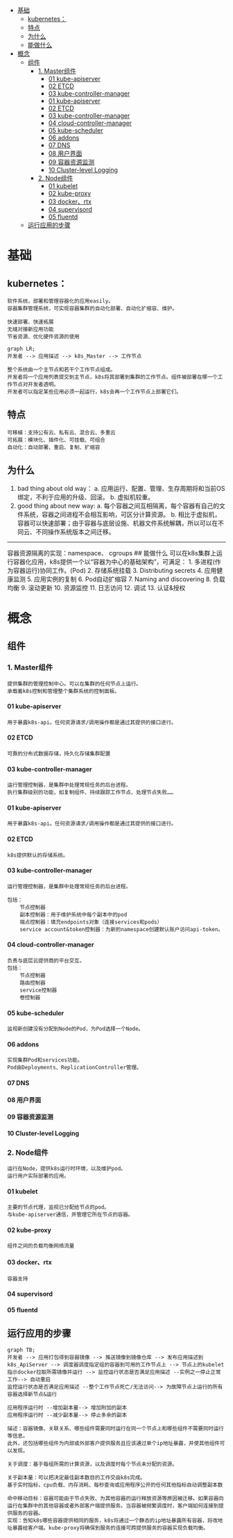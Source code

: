 
<!-- @import "[TOC]" {cmd="toc" depthFrom=1 depthTo=6 orderedList=false} -->

<!-- code_chunk_output -->

- [基础](#基础)
  - [kubernetes：](#kubernetes)
  - [特点](#特点)
  - [为什么](#为什么)
  - [能做什么](#能做什么)
- [概念](#概念)
  - [组件](#组件)
    - [1. Master组件](#1-master组件)
      - [01 kube-apiserver](#01-kube-apiserver)
      - [02 ETCD](#02-etcd)
      - [03 kube-controller-manager](#03-kube-controller-manager)
      - [01 kube-apiserver](#01-kube-apiserver-1)
      - [02 ETCD](#02-etcd-1)
      - [03 kube-controller-manager](#03-kube-controller-manager-1)
      - [04 cloud-controller-manager](#04-cloud-controller-manager)
      - [05 kube-scheduler](#05-kube-scheduler)
      - [06 addons](#06-addons)
      - [07 DNS](#07-dns)
      - [08 用户界面](#08-用户界面)
      - [09 容器资源监测](#09-容器资源监测)
      - [10 Cluster-level Logging](#10-cluster-level-logging)
    - [2. Node组件](#2-node组件)
      - [01 kubelet](#01-kubelet)
      - [02 kube-proxy](#02-kube-proxy)
      - [03 docker、rtx](#03-dockerrtx)
      - [04 supervisord](#04-supervisord)
      - [05 fluentd](#05-fluentd)
  - [运行应用的步骤](#运行应用的步骤)

<!-- /code_chunk_output -->

# 基础
## kubernetes：
    软件系统，部署和管理容器化的应用easily。
    容器集群管理系统，可实现容器集群的自动化部署、自动化扩缩容、维护。

    快速部署、快速拓展
    无缝对接新应用功能
    节省资源、优化硬件资源的使用

```mermaid
graph LR;
开发者 --> 应用描述 --> k8s_Master --> 工作节点 
```
    整个系统由一个主节点和若干个工作节点组成。
    开发者将一个应用列表提交到主节点，k8s将其部署到集群的工作节点。组件被部署在哪一个工作节点对开发者透明。
    开发者可以指定某些应用必须一起运行，k8s会再一个工作节点上部署它们。
## 特点
    可移植：支持公有云、私有云、混合云、多重云
    可拓展：模块化、插件化、可挂载、可组合
    自动化：自动部署、重启、复制、扩缩容
## 为什么
1. bad thing about old way：
a. 应用运行、配置、管理、生存周期将和当前OS绑定，不利于应用的升级、回滚。
b. 虚拟机较重。
2. good thing about new way:
a. 每个容器之间互相隔离，每个容器有自己的文件系统，容器之间进程不会相互影响，可区分计算资源。
b. 相比于虚拟机，容器可以快速部署；由于容器与底层设施、机器文件系统解耦，所以可以在不同云、不同操作系统版本之间迁移。

<hr>
    容器资源隔离的实现：namespace、 cgroups
## 能做什么
    可以在k8s集群上运行容器化应用，k8s提供一个以“容器为中心的基础架构”，可满足：
    1. 多进程(作为容器运行)协同工作。(Pod)
    2. 存储系统挂载
    3. Distributing secrets
    4. 应用健康监测
    5. 应用实例的复制
    6. Pod自动扩缩容
    7. Naming and discovering
    8. 负载均衡
    9. 滚动更新
    10. 资源监控
    11. 日志访问
    12. 调试
    13. 认证&授权

# 概念
## 组件
### 1. Master组件
    提供集群的管理控制中心。可以在集群的任何节点上运行。
    承载着k8s控制和管理整个集群系统的控制面板。
#### 01 kube-apiserver
    用于暴露k8s-api。任何资源请求/调用操作都是通过其提供的接口进行。
#### 02 ETCD
    可靠的分布式数据存储，持久化存储集群配置
#### 03 kube-controller-manager
    运行管理控制器，是集群中处理常规任务的后台进程。
    执行集群级别的功能，如复制组件、持续跟踪工作节点、处理节点失败……
#### 01 kube-apiserver
    用于暴露k8s-api。任何资源请求/调用操作都是通过其提供的接口进行。
#### 02 ETCD
    k8s提供默认的存储系统。
#### 03 kube-controller-manager
    运行管理控制器，是集群中处理常规任务的后台进程。
    
    包括：
        节点控制器
        副本控制器：用于维护系统中每个副本中的pod
        端点控制器：填充endpoints对象（连接services和pods）
        service account&token控制器：为新的namespace创建默认账户访问api-token。
#### 04 cloud-controller-manager
    负责与底层云提供商的平台交互。
    包括：
        节点控制器
        路由控制器
        service控制器
        卷控制器
#### 05 kube-scheduler
    监视新创建没有分配到Node的Pod，为Pod选择一个Node。
#### 06 addons
    实现集群Pod和services功能。
    Pod由Deployments、ReplicationController管理。
#### 07 DNS
#### 08 用户界面
#### 09 容器资源监测
#### 10 Cluster-level Logging
### 2. Node组件
    运行在Node，提供k8s运行时环境，以及维护pod。
    运行用户实际部署的应用。
#### 01 kubelet
    主要的节点代理，监视已分配给节点的pod。
    与kube-apiserver通信，并管理它所在节点的容器。
#### 02 kube-proxy
    组件之间的负载均衡网络流量
#### 03 docker、rtx
    容器支持
#### 04 supervisord
#### 05 fluentd

## 运行应用的步骤
```mermaid
graph TB;
开发者 --> 应用打包得到容器镜像 --> 推送镜像到镜像仓库 --> 发布应用描述到k8s_ApiServer --> 调度器调度指定组的容器到可用的工作节点上 --> 节点上的kubelet指示docker拉取所需镜像并运行 --> 监控运行状态是否满足应用描述 --实例之一停止正常工作--> 自动重启
监控运行状态是否满足应用描述 --整个工作节点死亡/无法访问--> 为故障节点上运行的所有容器选择新节点&运行

应用程序运行时 --增加副本量--> 增加附加的副本
应用程序运行时 --减少副本量--> 停止多余的副本
```
    描述：容器镜像、关联关系、哪些组件需要同时运行在同一个节点上和哪些组件不需要同时运行等信息。
    此外，还包括哪些组件为内部或外部客户提供服务且应该通过单个ip地址暴露，并使其他组件可以发现。
    
    关于调度：基于每组所需的计算资源，以及调度时每个节点未分配的资源。

    关于副本量：可以把决定最佳副本数目的工作交由k8s完成。
    基于实时指标，cpu负载、内存消耗、每秒查询或应用程序公开的任何其他指标自动调整副本数

    命中移动目标：容器可能由于节点失败、为其他容器的运行释放资源等原因被迁移。如果容器向运行在集群中的其他容器或者外部客户端提供服务。当容器被频繁调度时，客户端如何连接到提供服务的容器。
    实现：告知k8s哪些容器提供相同的服务，k8s将通过一个静态的ip地址暴露所有容器，将改地址暴露给客户端。kube-proxy将确保到服务的连接可跨提供服务的容器实现负载均衡。
